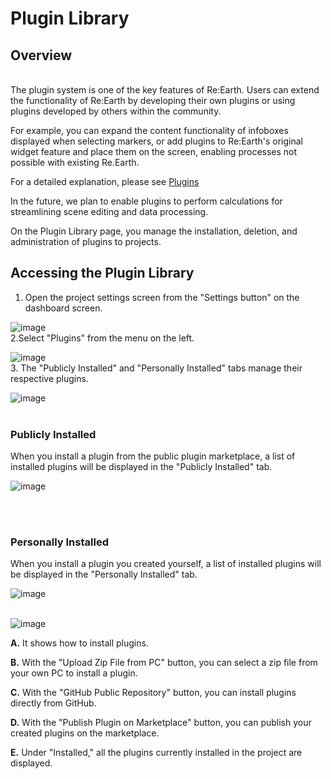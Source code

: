 # Plugin Library

## Overview
<br>
The plugin system is one of the key features of Re:Earth. Users can extend the functionality of Re:Earth by developing their own plugins or using plugins developed by others within the community.

For example, you can expand the content functionality of infoboxes displayed when selecting markers, or add plugins to Re:Earth's original widget feature and place them on the screen, enabling processes not possible with existing Re.Earth.

For a detailed explanation, please see [Plugins](https://github.com/CS-eukarya/User-Manual-English-/blob/Plugin/Overview%20for%20Plugin.md.)

In the future, we plan to enable plugins to perform calculations for streamlining scene editing and data processing.

On the Plugin Library page, you manage the installation, deletion, and administration of plugins to projects.

## Accessing the Plugin Library

1. Open the project settings screen from the "Settings button" on the dashboard screen.

![image](https://github.com/CS-eukarya/User-Manual-English-/assets/154571156/87a6d9dd-d021-4770-aa60-7f6702ad5e05)
<br>
2.Select "Plugins" from the menu on the left.

![image](https://github.com/CS-eukarya/User-Manual-English-/assets/154571156/f5463fa3-18fd-45ce-bd96-1e2aa8dda3f3)
<br>
3. The "Publicly Installed" and "Personally Installed" tabs manage their respective plugins.

![image](https://github.com/CS-eukarya/User-Manual-English-/assets/154571156/93759ab5-1b1b-40e6-ae63-14c14bfd57ec)
<br>
<br>

### Publicly Installed

When you install a plugin from the public plugin marketplace, a list of installed plugins will be displayed in the "Publicly Installed" tab.

![image](https://github.com/CS-eukarya/User-Manual-English-/assets/154571156/92931b36-f5db-4c71-9cb1-d6f6857e5cba)

<br>
<br>

### Personally Installed

When you install a plugin you created yourself, a list of installed plugins will be displayed in the "Personally Installed" tab.

![image](https://github.com/CS-eukarya/User-Manual-English-/assets/154571156/9417bea4-7b4f-4a7c-b714-e3af321c5382)
<br>
<br>

![image](https://github.com/CS-eukarya/User-Manual-English-/assets/154571156/437e9bd2-ce2f-448b-994d-f5c4b4c5f1f8)

**A.** It shows how to install plugins.

**B.** With the "Upload Zip File from PC" button, you can select a zip file from your own PC to install a plugin.

**C.** With the "GitHub Public Repository" button, you can install plugins directly from GitHub.

**D.** With the "Publish Plugin on Marketplace" button, you can publish your created plugins on the marketplace.

**E.** Under "Installed," all the plugins currently installed in the project are displayed.
